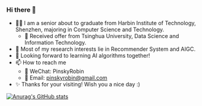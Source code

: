 ### Hi there 👋

- 🧑‍🎓 I am a senior about to graduate from Harbin Institute of Technology, Shenzhen, majoring in Computer Science and Technology.
  - 🥳 Received offer from Tsinghua University, Data Science and Information Technology.
- 🌱 Most of my research interests lie in Recommender System and AIGC.
- 🤔 Looking forward to learning AI algorithms together!
- 📫 How to reach me
  - 💬 WeChat: PinskyRobin
  - 📮 Email: pinskyrobin@gmail.com
- ✨ Thanks for your visiting! Wish you a nice day :)
    
[![Anurag's GitHub stats](https://github-readme-stats.vercel.app/api?username=pinskyrobin&show_icons=true)](https://github.com/anuraghazra/github-readme-stats)
